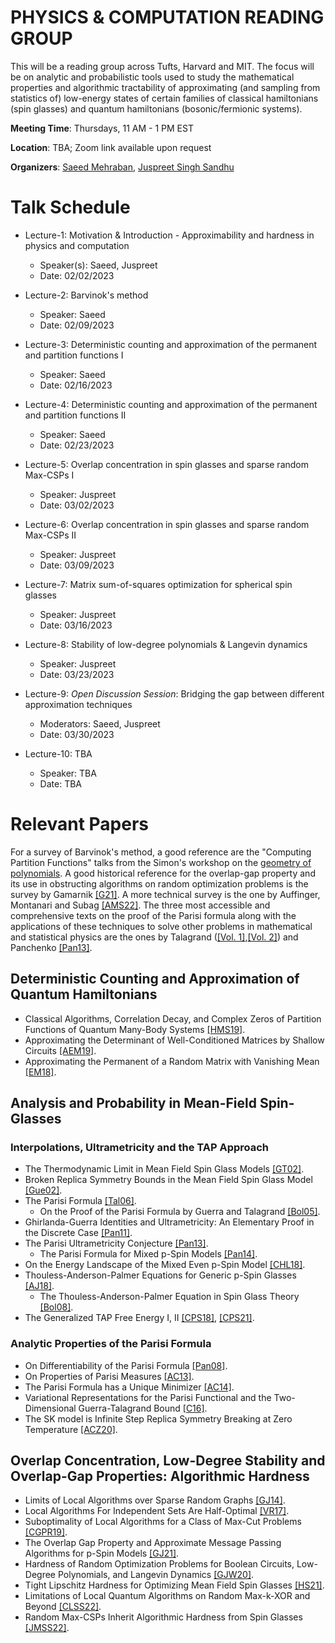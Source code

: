 # PHYSICS & COMPUTATION READING GROUP

This will be a reading group across Tufts, Harvard and MIT. The focus will be on analytic and probabilistic tools used to study the mathematical properties and algorithmic tractability of approximating (and sampling from statistics of) low-energy states of certain families of classical hamiltonians (spin glasses) and quantum hamiltonians (bosonic/fermionic systems).

**Meeting Time**: Thursdays, 11 AM - 1 PM EST

**Location**: TBA; Zoom link available upon request

**Organizers**: [Saeed Mehraban](https://sites.google.com/view/saeedmehraban/about), [Juspreet Singh Sandhu](https://juspreetsandhu.me)

# Talk Schedule

- Lecture-1: Motivation & Introduction - Approximability and hardness in physics and computation 
  - Speaker(s): Saeed, Juspreet
  - Date: 02/02/2023

- Lecture-2: Barvinok's method
  - Speaker: Saeed
  - Date: 02/09/2023

- Lecture-3: Deterministic counting and approximation of the permanent and partition functions I 
  - Speaker: Saeed
  - Date: 02/16/2023

- Lecture-4: Deterministic counting and approximation of the permanent and partition functions II
  - Speaker: Saeed
  - Date: 02/23/2023

- Lecture-5: Overlap concentration in spin glasses and sparse random Max-CSPs I 
  - Speaker: Juspreet
  - Date: 03/02/2023

- Lecture-6: Overlap concentration in spin glasses and sparse random Max-CSPs II
  - Speaker: Juspreet
  - Date: 03/09/2023

- Lecture-7: Matrix sum-of-squares optimization for spherical spin glasses
  - Speaker: Juspreet
  - Date: 03/16/2023

- Lecture-8: Stability of low-degree polynomials & Langevin dynamics
  - Speaker: Juspreet
  - Date: 03/23/2023

- Lecture-9: _Open Discussion Session_: Bridging the gap between different approximation techniques
  - Moderators: Saeed, Juspreet
  - Date: 03/30/2023

- Lecture-10: TBA
  - Speaker: TBA
  - Date: TBA


# Relevant Papers

For a survey of Barvinok's method, a good reference are the "Computing Partition Functions" talks from the Simon's workshop on the [geometry of polynomials](https://www.youtube.com/watch?v=TUjCLXPqW2Y&list=PLgKuh-lKre13XzHXH_rnq0ptd3ahU5TfB). A good historical reference for the overlap-gap property and its use in obstructing algorithms on random optimization problems is the survey by Gamarnik [[G21]](https://arxiv.org/pdf/2109.14409.pdf). A more technical survey is the one by Auffinger, Montanari and Subag [[AMS22]](https://arxiv.org/pdf/2206.10217.pdf). The three most accessible and comprehensive texts on the proof of the Parisi formula along with the applications of these techniques to solve other problems in mathematical and statistical physics are the ones by Talagrand ([[Vol. 1]](https://link.springer.com/book/10.1007/978-3-642-15202-3),[[Vol. 2]](https://link.springer.com/book/10.1007/978-3-642-22253-5)) and Panchenko [[Pan13]](https://link.springer.com/book/10.1007/978-1-4614-6289-7).

## Deterministic Counting and Approximation of Quantum Hamiltonians
- Classical Algorithms, Correlation Decay, and Complex Zeros of Partition Functions of Quantum Many-Body Systems [[HMS19]](https://arxiv.org/pdf/1910.09071.pdf). 
- Approximating the Determinant of Well-Conditioned Matrices by Shallow Circuits [[AEM19]](https://arxiv.org/pdf/1912.03824.pdf).
- Approximating the Permanent of a Random Matrix with Vanishing Mean [[EM18]](https://arxiv.org/pdf/1711.09457.pdf).

## Analysis and Probability in Mean-Field Spin-Glasses
### Interpolations, Ultrametricity and the TAP Approach
- The Thermodynamic Limit in Mean Field Spin Glass Models [[GT02]](https://arxiv.org/pdf/cond-mat/0204280.pdf).
- Broken Replica Symmetry Bounds in the Mean Field Spin Glass Model [[Gue02]](https://arxiv.org/pdf/cond-mat/0205123.pdf).
- The Parisi Formula [[Tal06]](https://annals.math.princeton.edu/wp-content/uploads/annals-v163-n1-p04.pdf).
  - On the Proof of the Parisi Formula by Guerra and Talagrand [[Bol05]](http://www.numdam.org/item/SB_2004-2005__47__349_0.pdf).
- Ghirlanda-Guerra Identities and Ultrametricity: An Elementary Proof in the Discrete Case [[Pan11]](https://arxiv.org/pdf/1106.3984.pdf).
- The Parisi Ultrametricity Conjecture [[Pan13]](https://arxiv.org/pdf/1112.1003.pdf).
  - The Parisi Formula for Mixed p-Spin Models [[Pan14]](https://arxiv.org/pdf/1112.4409.pdf).
- On the Energy Landscape of the Mixed Even p-Spin Model [[CHL18]](https://arxiv.org/pdf/1609.04368.pdf).
- Thouless-Anderson-Palmer Equations for Generic p-Spin Glasses [[AJ18]](https://arxiv.org/pdf/1612.06359.pdf).
  - The Thouless-Anderson-Palmer Equation in Spin Glass Theory [[Bol08]](https://anr-malin.sciencesconf.org/data/pages/Aussois_2.pdf).
- The Generalized TAP Free Energy I, II [[CPS18]](https://arxiv.org/pdf/1812.05066.pdf), [[CPS21]](https://arxiv.org/pdf/1903.01030.pdf).

### Analytic Properties of the Parisi Formula
- On Differentiability of the Parisi Formula [[Pan08]](https://arxiv.org/pdf/0709.1514.pdf).
- On Properties of Parisi Measures [[AC13]](https://arxiv.org/pdf/1303.3573.pdf).
- The Parisi Formula has a Unique Minimizer [[AC14]](https://arxiv.org/pdf/1402.5132.pdf).
- Variational Representations for the Parisi Functional and the Two-Dimensional Guerra-Talagrand Bound [[C16]](https://arxiv.org/pdf/1501.06635.pdf).
- The SK model is Infinite Step Replica Symmetry Breaking at Zero Temperature [[ACZ20]](https://arxiv.org/pdf/1703.06872.pdf).

## Overlap Concentration, Low-Degree Stability and Overlap-Gap Properties: Algorithmic Hardness
- Limits of Local Algorithms over Sparse Random Graphs [[GJ14]](https://arxiv.org/pdf/1304.1831.pdf).
- Local Algorithms For Independent Sets Are Half-Optimal [[VR17]](https://arxiv.org/pdf/1402.0485.pdf).
- Suboptimality of Local Algorithms for a Class of Max-Cut Problems [[CGPR19]](https://arxiv.org/pdf/1707.05386.pdf).
- The Overlap Gap Property and Approximate Message Passing Algorithms for p-Spin Models [[GJ21]](https://projecteuclid.org/journals/annals-of-probability/volume-49/issue-1/The-overlap-gap-property-and-approximate-message-passing-algorithms-for/10.1214/20-AOP1448.short).
- Hardness of Random Optimization Problems for Boolean Circuits, Low-Degree Polynomials, and Langevin Dynamics [[GJW20]](https://arxiv.org/pdf/2004.12063.pdf).
- Tight Lipschitz Hardness for Optimizing Mean Field Spin Glasses [[HS21]](https://arxiv.org/pdf/2110.07847.pdf).
- Limitations of Local Quantum Algorithms on Random Max-k-XOR and Beyond [[CLSS22]](https://arxiv.org/pdf/2108.06049.pdf).
- Random Max-CSPs Inherit Algorithmic Hardness from Spin Glasses [[JMSS22]](https://arxiv.org/pdf/2210.03006.pdf).
